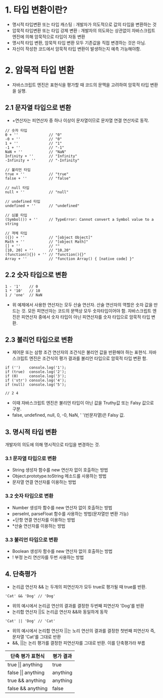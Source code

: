# 1. 타입 변환이란?
- 명시적 타입변환 또는 타입 캐스팅 : 개발자가 의도적으로 값의 타입을 변환하는 것
- 압묵적 타입변환 또는 타입 강제 변환 : 개발자의 의도와는 상관없이 자바스크립트 엔진에 의해 암묵적으로 타입이 자동 변환
- 명시적 타입 변환, 암묵적 타입 변환 모두 기존값을 직접 변경하는 것은 아님.
- 자신이 작성한 코드에서 암묵적 타입 변환이 발생하는지 예측 가능해야함.

# 2. 암묵적 타입 변환
- 자바스크립트 엔진은 표현식을 평가할 때 코드의 문맥을 고려하여 암묵적 타입 변환을 실행.
## 2.1 문자열 타입으로 변환
- +연산자는 피연산자 중 하나 이상이 문자열이므로 문자열 연결 연산자로 동작.

```
// 숫자 타입
0 + ''              // "0"
-0 + ''             // "0"
1 + ''              // "1"
-1 + ''             // "-1"
NaN + ''            // "NaN"
Infinity + ''       // "Infinity"
-Infinity + ''      // "-Infinity"

// 불리언 타입
true + ''           // "true"
false + ''          // "false"

// null 타입
null + ''           // "null"

// undefined 타입
undefined + ''      // "undefined"

// 심볼 타입
(Symbol()) + ''     // TypeError: Cannot convert a Symbol value to a string

// 객체 타입
({}) + ''           // "[object Object]"
Math + ''           // "[object Math]"
[] + ''             // ""
[10, 20] + ''       // "10,20"
(function(){}) + '' // "function(){}"
Array + ''          // "function Array() { [native code] }"
```

## 2.2 숫자 타입으로 변환

```
1 - '1'    // 0
1 * '10'   // 10
1 / 'one'  // NaN
```
- 위 예제에서 사용한 연산자는 모두 산술 연산자. 산술 연산자의 역할은 숫자 값을 만드는 것. 모든 피연산자는 코드의 문맥상 모두 숫자타입이어야 함. 자바스크립트 엔진은 피연산자 중에서 숫자 타입이 아닌 피연산자를 숫자 타입으로 암묵적 타입 변환.

## 2.3 불리언 타입으로 변환
- 제어문 또는 삼항 조건 연산자의 조건식은 불리언 값을 반환해야 하는 표현식. 자바스크립트 엔진은 조건식의 평가 결과를 불리언 타입으로 암묵적 타입 변환 함.

```
if ('')    console.log('1');
if (true)  console.log('2');
if (0)     console.log('3');
if ('str') console.log('4');
if (null)  console.log('5');

// 2 4
```
- 이때 자바스크립트 엔진은 불리언 타입이 아닌 값을 Truthy값 또는 Falsy 값으로 구분.
- false, undefined, null, 0, -0, NaN, ' '(빈문자열)은 Falsy 값.

## 3. 명시적 타입 변환
개발자의 의도에 의해 명시적으로 타입을 변경하는 것.
### 3.1 문자열 타입으로 변환
- String 생성자 함수를 new 연산자 없이 호출하는 방법
- Object.prototype.toString 메소드를 사용하는 방법
- 문자열 연결 연산자를 이용하는 방법
### 3.2 숫자 타입으로 변환
- Number 생성자 함수를 new 연산자 없이 호출하는 방법
- perseInt, parseFloat 함수를 사용하는 방법(문자열만 변환 가능)
- +단항 연결 연산자를 이용하는 방법
- *산술 연산자를 이용하는 방법
### 3.3 불리언 타입으로 변환
- Boolean 생성자 함수를 new 연산자 없이 호출하는 방법
- ! 부정 논리 연산자를 두번 사용하는 방법

## 4. 단축평가
- 논리곱 연산자 && 는 두개의 피연산자가 모두 true로 평가될 때 true를 반환.
```
'Cat' && 'Dog' // 'Dog'
```
- 위의 예시에서 논리곱 연산의 결과를 결정한 두번째 피연산자 'Dog'를 반환
- 논리합 연산자 ||도 논리곱 연산자 &&와 동일하게 동작

```
'Cat' || 'Dog' // 'Cat'
```
- 위의 예시에서 논리합 연산자 ||는 노리 연산의 결과를 결정한 첫번째 피연산자 즉, 문자열 'Cat'를 그대로 반환
- &&, ||는 논리 평가를 결정한 피연산자를 그대로 반환. 이를 단축평가라 부름

| 단축 평가 표현식  | 평가 결과 |
|-------------------|-----------|
| true \|\| anything  | true      |
| false \|\| anything | anything  |
| true && anything  |  anything |
| false && anything | false     |